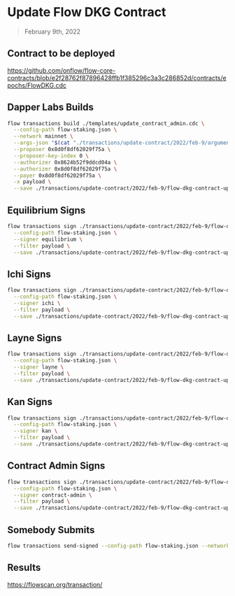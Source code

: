 # Update Flow DKG Contract

> February 9th, 2022

## Contract to be deployed

https://github.com/onflow/flow-core-contracts/blob/e2f28762f87896428ffb1f385296c3a3c286852d/contracts/epochs/FlowDKG.cdc

## Dapper Labs Builds

```sh
flow transactions build ./templates/update_contract_admin.cdc \
  --config-path flow-staking.json \
  --network mainnet \
  --args-json "$(cat "./transactions/update-contract/2022/feb-9/arguments.json")" \
  --proposer 0x8d0f8df62029f75a \
  --proposer-key-index 0 \
  --authorizer 0x8624b52f9ddcd04a \
  --authorizer 0x8d0f8df62029f75a \
  --payer 0x8d0f8df62029f75a \
  -x payload \
  --save ./transactions/update-contract/2022/feb-9/flow-dkg-contract-upgrade-feb-9-unsigned.rlp
```

## Equilibrium Signs

```sh
flow transactions sign ./transactions/update-contract/2022/feb-9/flow-dkg-contract-upgrade-feb-9-unsigned.rlp \
  --config-path flow-staking.json \
  --signer equilibrium \
  --filter payload \
  --save ./transactions/update-contract/2022/feb-9/flow-dkg-contract-upgrade-feb-9-sig-1.rlp
```

## Ichi Signs

```sh
flow transactions sign ./transactions/update-contract/2022/feb-9/flow-dkg-contract-upgrade-feb-9-sig-1.rlp \
  --config-path flow-staking.json \
  --signer ichi \
  --filter payload \
  --save ./transactions/update-contract/2022/feb-9/flow-dkg-contract-upgrade-feb-9-sig-2.rlp
```

## Layne Signs

```sh
flow transactions sign ./transactions/update-contract/2022/feb-9/flow-dkg-contract-upgrade-feb-9-sig-2.rlp \
  --config-path flow-staking.json \
  --signer layne \
  --filter payload \
  --save ./transactions/update-contract/2022/feb-9/flow-dkg-contract-upgrade-feb-9-sig-3.rlp
```

## Kan Signs

```sh
flow transactions sign ./transactions/update-contract/2022/feb-9/flow-dkg-contract-upgrade-feb-9-sig-3.rlp \
  --config-path flow-staking.json \
  --signer kan \
  --filter payload \
  --save ./transactions/update-contract/2022/feb-9/flow-dkg-contract-upgrade-feb-9-sig-4.rlp
```

## Contract Admin Signs

```sh
flow transactions sign ./transactions/update-contract/2022/feb-9/flow-dkg-contract-upgrade-feb-9-sig-4.rlp \
  --config-path flow-staking.json \
  --signer contract-admin \
  --filter payload \
  --save ./transactions/update-contract/2022/feb-9/flow-dkg-contract-upgrade-feb-9-sig-complete.rlp
```

## Somebody Submits

```sh
flow transactions send-signed --config-path flow-staking.json --network mainnet ./transactions/update-contract/2022/feb-9/flow-dkg-contract-upgrade-feb-9-sig-complete.rlp
```


## Results

https://flowscan.org/transaction/

